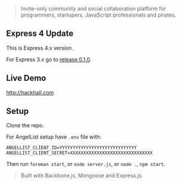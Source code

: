 > Invite-only community and social collaboration platform for programmers, startupers, JavaScript professionals and pirates.


## Express 4 Update

This is Express 4.x version.

For Express 3.x go to [release 0.1.0](https://github.com/azat-co/hackhall/releases/tag/v0.1.0).


## Live Demo

<http://hackhall.com>

## Setup

Clone the repo.

For AngelList setup have `.env` file with:

```
ANGELLIST_CLIENT_ID=YYYYYYYYYYYYYYYYYYYYYYYYYYYYY
ANGELLIST_CLIENT_SECRET=XXXXXXXXXXXXXXXXXXXXXXXXXXXXXXX
```

Then run `foreman start`, or `node server.js`, or `node .`, `npm start`.


> Built with Backbone.js, Mongoose and Express.js.
